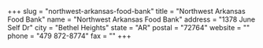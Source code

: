 +++
slug = "northwest-arkansas-food-bank"
title = "Northwest Arkansas Food Bank"
name = "Northwest Arkansas Food Bank"
address = "1378 June Self Dr"
city = "Bethel Heights"
state = "AR"
postal = "72764"
website = ""
phone = "479 872-8774"
fax = ""
+++
